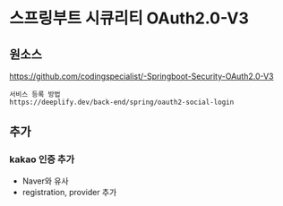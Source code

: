 # 스프링부트 시큐리티 OAuth2.0-V3

## 원소스
https://github.com/codingspecialist/-Springboot-Security-OAuth2.0-V3

```
서비스 등록 방법
https://deeplify.dev/back-end/spring/oauth2-social-login
``` 

## 추가

### kakao 인증 추가

- Naver와 유사
- registration, provider 추가
